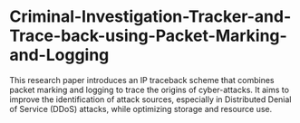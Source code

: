 # Criminal-Investigation-Tracker-and-Trace-back-using-Packet-Marking-and-Logging
This research paper introduces an IP traceback scheme that combines packet marking and logging to trace the origins of cyber-attacks. It aims to improve the identification of attack sources, especially in Distributed Denial of Service (DDoS) attacks, while optimizing storage and resource use.
